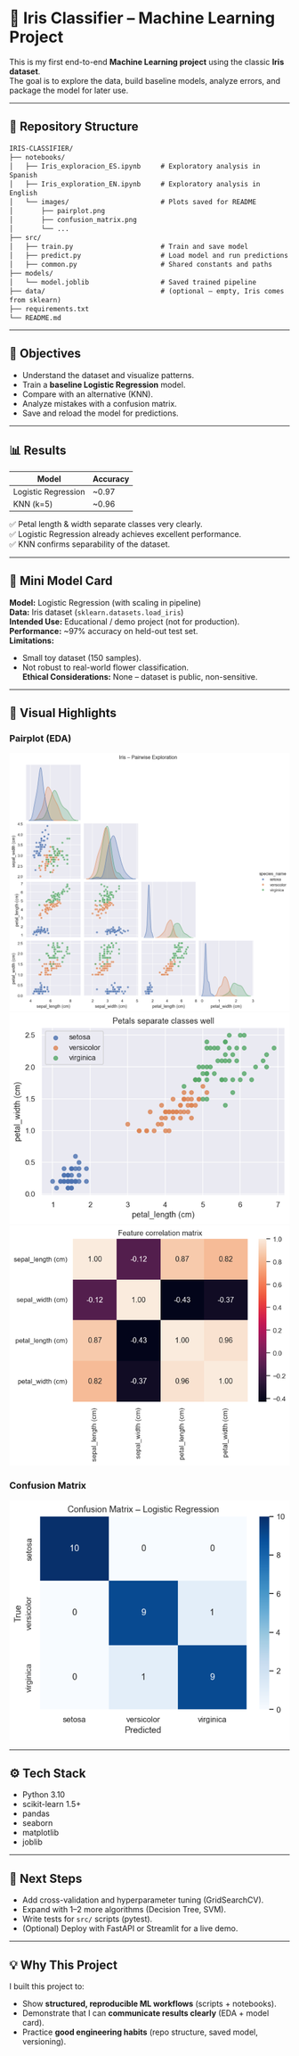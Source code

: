 # 🌸 Iris Classifier – Machine Learning Project

This is my first end-to-end **Machine Learning project** using the classic **Iris dataset**.  
The goal is to explore the data, build baseline models, analyze errors, and package the model for later use.  

---

## 📂 Repository Structure
```
IRIS-CLASSIFIER/
├── notebooks/
│   ├── Iris_exploracion_ES.ipynb     # Exploratory analysis in Spanish
│   ├── Iris_exploration_EN.ipynb     # Exploratory analysis in English
│   └── images/                       # Plots saved for README
│       ├── pairplot.png
│       ├── confusion_matrix.png
│       └── ...
├── src/
│   ├── train.py                      # Train and save model
│   ├── predict.py                    # Load model and run predictions
│   ├── common.py                     # Shared constants and paths
├── models/
│   └── model.joblib                  # Saved trained pipeline
├── data/                             # (optional – empty, Iris comes from sklearn)
├── requirements.txt
└── README.md
```
---

## 🎯 Objectives
- Understand the dataset and visualize patterns.  
- Train a **baseline Logistic Regression** model.  
- Compare with an alternative (KNN).  
- Analyze mistakes with a confusion matrix.  
- Save and reload the model for predictions.  

---

## 📊 Results

| Model                 | Accuracy |
|------------------------|----------|
| Logistic Regression    | ~0.97    |
| KNN (k=5)              | ~0.96    |

✅ Petal length & width separate classes very clearly.  
✅ Logistic Regression already achieves excellent performance.  
✅ KNN confirms separability of the dataset.  

---

## 🧾 Mini Model Card

**Model:** Logistic Regression (with scaling in pipeline)  
**Data:** Iris dataset (`sklearn.datasets.load_iris`)  
**Intended Use:** Educational / demo project (not for production).  
**Performance:** ~97% accuracy on held-out test set.  
**Limitations:**  
- Small toy dataset (150 samples).  
- Not robust to real-world flower classification.  
**Ethical Considerations:** None – dataset is public, non-sensitive.  

---

## 📸 Visual Highlights

### Pairplot (EDA)
![alt text](image-1.png)
![alt text](image-2.png)
![alt text](image-3.png)

### Confusion Matrix
![alt text](image-4.png)

---

## ⚙️ Tech Stack
- Python 3.10  
- scikit-learn 1.5+  
- pandas  
- seaborn  
- matplotlib  
- joblib  

---

## 🚀 Next Steps
- Add cross-validation and hyperparameter tuning (GridSearchCV).  
- Expand with 1–2 more algorithms (Decision Tree, SVM).  
- Write tests for `src/` scripts (pytest).  
- (Optional) Deploy with FastAPI or Streamlit for a live demo.  

---

## 💡 Why This Project

I built this project to:  
- Show **structured, reproducible ML workflows** (scripts + notebooks).  
- Demonstrate that I can **communicate results clearly** (EDA + model card).  
- Practice **good engineering habits** (repo structure, saved model, versioning).  
